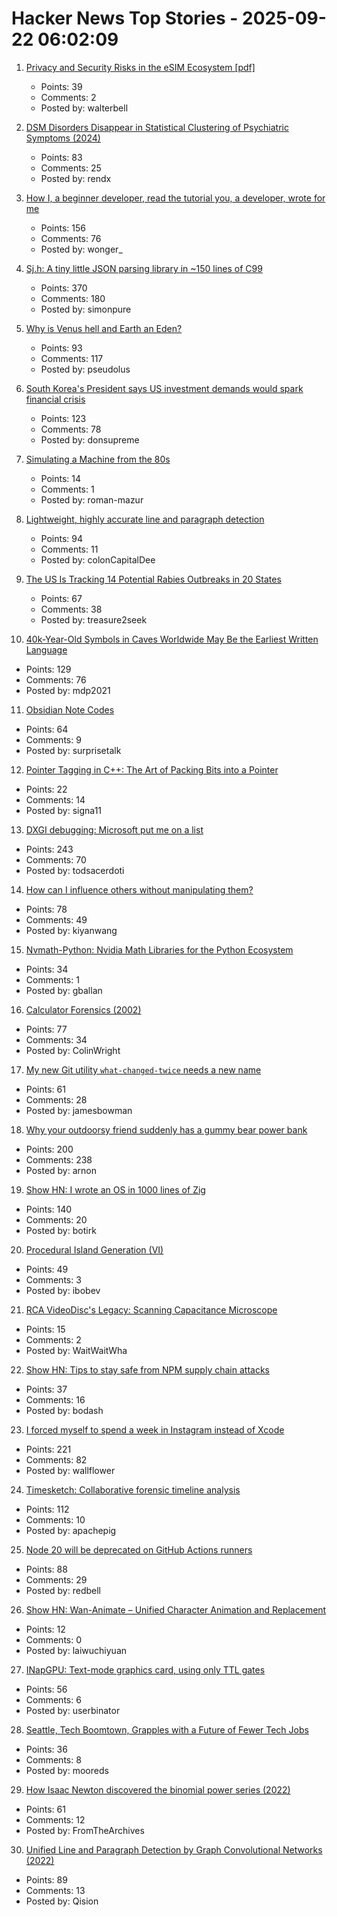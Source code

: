# Hacker News Top Stories - 2025-09-22 06:02:09

1. [Privacy and Security Risks in the eSIM Ecosystem [pdf]](https://www.usenix.org/system/files/usenixsecurity25-motallebighomi.pdf)
   - Points: 39
   - Comments: 2
   - Posted by: walterbell

2. [DSM Disorders Disappear in Statistical Clustering of Psychiatric Symptoms (2024)](https://www.psychiatrymargins.com/p/traditional-dsm-disorders-dissolve?r=2wyot6&triedRedirect=true)
   - Points: 83
   - Comments: 25
   - Posted by: rendx

3. [How I, a beginner developer, read the tutorial you, a developer, wrote for me](https://anniemueller.com/posts/how-i-a-non-developer-read-the-tutorial-you-a-developer-wrote-for-me-a-beginner)
   - Points: 156
   - Comments: 76
   - Posted by: wonger_

4. [Sj.h: A tiny little JSON parsing library in ~150 lines of C99](https://github.com/rxi/sj.h)
   - Points: 370
   - Comments: 180
   - Posted by: simonpure

5. [Why is Venus hell and Earth an Eden?](https://www.quantamagazine.org/why-is-venus-hell-and-earth-an-eden-20250915/)
   - Points: 93
   - Comments: 117
   - Posted by: pseudolus

6. [South Korea's President says US investment demands would spark financial crisis](https://www.cnbc.com/2025/09/21/south-koreas-president-lee-trump-investment-financial-crisis.html)
   - Points: 123
   - Comments: 78
   - Posted by: donsupreme

7. [Simulating a Machine from the 80s](https://rmazur.io/blog/fahivets.html)
   - Points: 14
   - Comments: 1
   - Posted by: roman-mazur

8. [Lightweight, highly accurate line and paragraph detection](https://arxiv.org/abs/2203.09638)
   - Points: 94
   - Comments: 11
   - Posted by: colonCapitalDee

9. [The US Is Tracking 14 Potential Rabies Outbreaks in 20 States](https://www.accuweather.com/en/health-wellness/the-us-is-tracking-14-potential-rabies-outbreaks-in-20-states-heres-what-to-know/1817668)
   - Points: 67
   - Comments: 38
   - Posted by: treasure2seek

10. [40k-Year-Old Symbols in Caves Worldwide May Be the Earliest Written Language](https://www.openculture.com/2025/09/40000-year-old-symbols-found-in-caves-worldwide-may-be-the-earliest-written-language.html)
   - Points: 129
   - Comments: 76
   - Posted by: mdp2021

11. [Obsidian Note Codes](https://ezhik.jp/obsidian/note-codes/)
   - Points: 64
   - Comments: 9
   - Posted by: surprisetalk

12. [Pointer Tagging in C++: The Art of Packing Bits into a Pointer](https://vectrx.substack.com/p/pointer-tagging-in-c-the-art-of-packing)
   - Points: 22
   - Comments: 14
   - Posted by: signa11

13. [DXGI debugging: Microsoft put me on a list](https://slugcat.systems/post/25-09-21-dxgi-debugging-microsoft-put-me-on-a-list/)
   - Points: 243
   - Comments: 70
   - Posted by: todsacerdoti

14. [How can I influence others without manipulating them?](https://andiroberts.com/leadership-questions/how-to-influence-others-without-manipulating)
   - Points: 78
   - Comments: 49
   - Posted by: kiyanwang

15. [Nvmath-Python: Nvidia Math Libraries for the Python Ecosystem](https://github.com/NVIDIA/nvmath-python)
   - Points: 34
   - Comments: 1
   - Posted by: gballan

16. [Calculator Forensics (2002)](https://www.rskey.org/~mwsebastian/miscprj/results.htm)
   - Points: 77
   - Comments: 34
   - Posted by: ColinWright

17. [My new Git utility `what-changed-twice` needs a new name](https://blog.plover.com/2025/09/21/#what-changed-twice)
   - Points: 61
   - Comments: 28
   - Posted by: jamesbowman

18. [Why your outdoorsy friend suddenly has a gummy bear power bank](https://www.theverge.com/tech/781387/backpacking-ultralight-haribo-power-bank)
   - Points: 200
   - Comments: 238
   - Posted by: arnon

19. [Show HN: I wrote an OS in 1000 lines of Zig](https://github.com/botirk38/OS-1000-lines-zig)
   - Points: 140
   - Comments: 20
   - Posted by: botirk

20. [Procedural Island Generation (VI)](https://brashandplucky.com/2025/09/28/procedural-island-generation-vi.html)
   - Points: 49
   - Comments: 3
   - Posted by: ibobev

21. [RCA VideoDisc's Legacy: Scanning Capacitance Microscope](https://spectrum.ieee.org/rca-videodisc)
   - Points: 15
   - Comments: 2
   - Posted by: WaitWaitWha

22. [Show HN: Tips to stay safe from NPM supply chain attacks](https://github.com/bodadotsh/npm-security-best-practices)
   - Points: 37
   - Comments: 16
   - Posted by: bodash

23. [I forced myself to spend a week in Instagram instead of Xcode](https://www.pixelpusher.club/p/i-forced-myself-to-spend-a-week-in)
   - Points: 221
   - Comments: 82
   - Posted by: wallflower

24. [Timesketch: Collaborative forensic timeline analysis](https://github.com/google/timesketch)
   - Points: 112
   - Comments: 10
   - Posted by: apachepig

25. [Node 20 will be deprecated on GitHub Actions runners](https://github.blog/changelog/2025-09-19-deprecation-of-node-20-on-github-actions-runners/)
   - Points: 88
   - Comments: 29
   - Posted by: redbell

26. [Show HN: Wan-Animate – Unified Character Animation and Replacement](https://www.wananimate.net/)
   - Points: 12
   - Comments: 0
   - Posted by: laiwuchiyuan

27. [INapGPU: Text-mode graphics card, using only TTL gates](https://github.com/Leoneq/iNapGPU)
   - Points: 56
   - Comments: 6
   - Posted by: userbinator

28. [Seattle, Tech Boomtown, Grapples with a Future of Fewer Tech Jobs](https://www.wsj.com/tech/seattle-tech-amazon-microsoft-jobs-95f2db27)
   - Points: 36
   - Comments: 8
   - Posted by: mooreds

29. [How Isaac Newton discovered the binomial power series (2022)](https://www.quantamagazine.org/how-isaac-newton-discovered-the-binomial-power-series-20220831/)
   - Points: 61
   - Comments: 12
   - Posted by: FromTheArchives

30. [Unified Line and Paragraph Detection by Graph Convolutional Networks (2022)](https://arxiv.org/abs/2503.05136)
   - Points: 89
   - Comments: 13
   - Posted by: Qision


